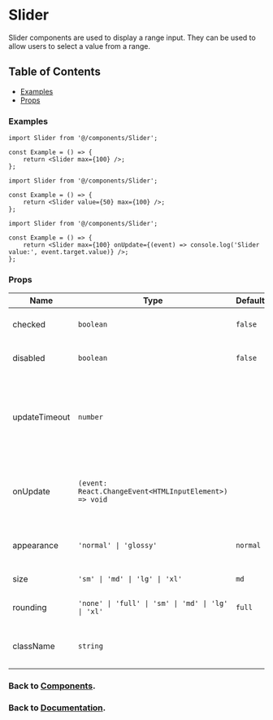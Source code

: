 # Slider

Slider components are used to display a range input. They can be used to allow users to select a value from a range.

## Table of Contents

-   [Examples](#examples)
-   [Props](#props)

### Examples

```tsx
import Slider from '@/components/Slider';

const Example = () => {
    return <Slider max={100} />;
};
```

```tsx
import Slider from '@/components/Slider';

const Example = () => {
    return <Slider value={50} max={100} />;
};
```

```tsx
import Slider from '@/components/Slider';

const Example = () => {
    return <Slider max={100} onUpdate={(event) => console.log('Slider value:', event.target.value)} />;
};
```

### Props

| Name          | Type                                                   | Default  | Description                                                                |
| ------------- | ------------------------------------------------------ | -------- | -------------------------------------------------------------------------- |
| checked       | `boolean`                                              | `false`  | Whether the slider is checked.                                             |
| disabled      | `boolean`                                              | `false`  | Whether the slider is disabled.                                            |
| updateTimeout | `number`                                               |          | Time in milliseconds to wait before updating the slider value after input. |
| onUpdate      | `(event: React.ChangeEvent<HTMLInputElement>) => void` |          | Fires when the slider value changes after timeout.                         |
| appearance    | `'normal' \| 'glossy'`                                 | `normal` | The appearance of the slider.                                              |
| size          | `'sm' \| 'md' \| 'lg' \| 'xl'`                         | `md`     | The size of the slider.                                                    |
| rounding      | `'none' \| 'full' \| 'sm' \| 'md' \| 'lg' \| 'xl'`     | `full`   | The rounding of the slider.                                                |
| className     | `string`                                               |          | Additional class names to apply to the slider.                             |

### Back to [Components](../README.md).

### Back to [Documentation](../../README.md).
